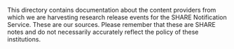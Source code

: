This directory contains documentation about the content providers from which we are harvesting research release events for the SHARE Notification Service. These are our sources. Please remember that these are SHARE notes and do not necessarily accurately reflect the policy of these institutions.

